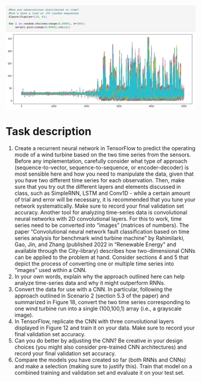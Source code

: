 ![Screenshot](deep.png)

# Task description
1. Create a recurrent neural network in TensorFlow to predict the operating mode of a
wind turbine based on the two time series from the sensors. Before any
implementation, carefully consider what type of approach (sequence-to-vector,
sequence-to-sequence, or encoder-decoder) is most sensible here and how you need to
manipulate the data, given that you have two different time series for each observation. 
Then, make sure that you try out the different layers and elements discussed in class,
such as SimpleRNN, LSTM and Conv1D - while a certain amount of trial and error will be
necessary, it is recommended that you tune your network systematically. Make sure to
record your final validation set accuracy.
Another tool for analyzing time-series data is convolutional neural networks with 2D
convolutional layers. For this to work, time series need to be converted into “images” (matrices
of numbers). The paper
“Convolutional neural network fault classification based on time series analysis for
benchmark wind turbine machine” by Rahimilarki, Gao, Jin, and Zhang (published 2022
in “Renewable Energy” and available through the City-library)
describes how two-dimensional CNNs can be applied to the problem at hand. Consider sections
4 and 5 that depict the process of converting one or multiple time series into “images” used
within a CNN.
2. In your own words, explain why the approach outlined here can help analyze time-series
data and why it might outperform RNNs.
3. Convert the data for use with a CNN. In particular, following the approach outlined in
Scenario 2 (section 5.3 of the paper) and summarized in Figure 18, convert the two time
series corresponding to one wind turbine run into a single (100,100,1) array (i.e., a grayscale image).
4. In TensorFlow, replicate the CNN with three convolutional layers displayed in Figure 12
and train it on your data. Make sure to record your final validation set accuracy.
5. Can you do better by adjusting the CNN? Be creative in your design choices (you might
also consider pre-trained CNN architectures) and record your final validation set
accuracy.
6. Compare the models you have created so far (both RNNs and CNNs) and make a
selection (making sure to justify this). Train that model on a combined training and
validation set and evaluate it on your test set.

